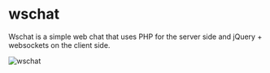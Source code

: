 wschat
======

Wschat is a simple web chat that uses PHP for the server side and jQuery + websockets on the client side.

![wschat](http://davidmogar.com/uploads/wschat.png)
